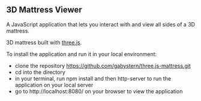 ## 3D Mattress Viewer
A JavaScript application that lets you interact with and view all sides of a 3D mattress.


3D mattress built with [three.js](https://threejs.org/).

To install the application and run it in your local environment:

- clone the repository https://github.com/gabystern/three.js-mattress.git
- cd into the directory
- in your terminal, run npm install and then http-server to run the application on your local server
- go to http://localhost:8080/ on your browser to view the application
